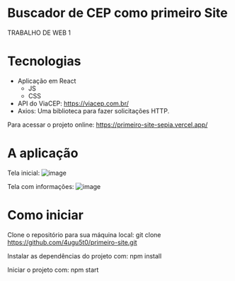 # Buscador de CEP como primeiro Site
TRABALHO DE WEB 1

# Tecnologias
- Aplicação em React
   - JS
   - CSS
- API do ViaCEP: https://viacep.com.br/
- Axios: Uma biblioteca para fazer solicitações HTTP.

Para acessar o projeto online:
https://primeiro-site-sepia.vercel.app/

# A aplicação
Tela inicial:
![image](https://github.com/4ugu5t0/primeiro-site/assets/105756100/a1aa4a42-3dc5-45b3-9a23-84e7bb9a4a32)

Tela com informações:
![image](https://github.com/4ugu5t0/primeiro-site/assets/105756100/d9c5bbe6-ec14-4080-b26d-bfb7010f3d4f)

# Como iniciar

Clone o repositório para sua máquina local:
git clone https://github.com/4ugu5t0/primeiro-site.git

Instalar as dependências do projeto com:
 npm install

Iniciar o projeto com:
 npm start

